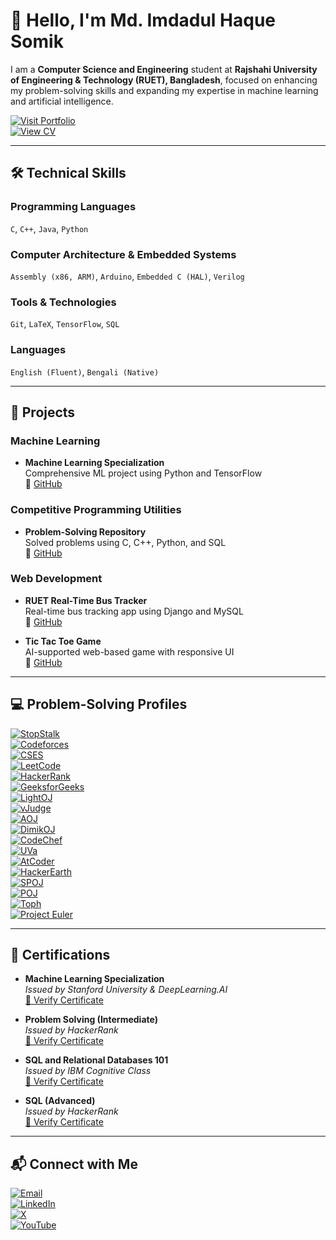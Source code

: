 # 👋 Hello, I'm Md. Imdadul Haque Somik

I am a **Computer Science and Engineering** student at **Rajshahi University of Engineering & Technology (RUET), Bangladesh**, focused on enhancing my problem-solving skills and expanding my expertise in machine learning and artificial intelligence.

[![Visit Portfolio](https://img.shields.io/badge/Portfolio-ihSomik.github.io-blue)](https://ihsomik.github.io/)  
[![View CV](https://img.shields.io/badge/View-My%20CV-blue)](https://drive.google.com/file/d/10ikhEjY1OPjwpvNmsW3g9TQxSIkCjbdv/view?usp=sharing)

---

## 🛠️ Technical Skills

### Programming Languages  
`C`, `C++`, `Java`, `Python`

### Computer Architecture & Embedded Systems  
`Assembly (x86, ARM)`, `Arduino`, `Embedded C (HAL)`, `Verilog`

### Tools & Technologies  
`Git`, `LaTeX`, `TensorFlow`, `SQL`

### Languages  
`English (Fluent)`, `Bengali (Native)`

---

## 📂 Projects

### Machine Learning  
- **Machine Learning Specialization**  
  Comprehensive ML project using Python and TensorFlow  
  🔗 [GitHub](https://github.com/ihSomik/Machine-Learning-Specialization)

### Competitive Programming Utilities  
- **Problem-Solving Repository**  
  Solved problems using C, C++, Python, and SQL  
  🔗 [GitHub](https://github.com/ihSomik/problem-solving)

### Web Development  
- **RUET Real-Time Bus Tracker**  
  Real-time bus tracking app using Django and MySQL  
  🔗 [GitHub](https://github.com/ihSomik/RUET-Real-Time-Bus-Tracker)

- **Tic Tac Toe Game**  
  AI-supported web-based game with responsive UI  
  🔗 [GitHub](https://github.com/ihSomik/tic-tac-toe)

---

## 💻 Problem-Solving Profiles

[![StopStalk](https://img.shields.io/badge/StopStalk-ihSomik-red)](https://www.stopstalk.com/user/profile/ihSomik)  
[![Codeforces](https://img.shields.io/badge/Codeforces-ihSomik-blue)](https://codeforces.com/profile/ihSomik)  
[![CSES](https://img.shields.io/badge/CSES-ihSomik-blue)](https://www.cses.fi/user/178080)  
[![LeetCode](https://img.shields.io/badge/LeetCode-ihSomik-blue)](https://leetcode.com/u/ihSomik/)  
[![HackerRank](https://img.shields.io/badge/HackerRank-ihSomik-blue)](https://www.hackerrank.com/profile/ihSomik)  
[![GeeksforGeeks](https://img.shields.io/badge/GeeksforGeeks-ihsomik-blue)](https://www.geeksforgeeks.org/user/ihsomik/)  
[![LightOJ](https://img.shields.io/badge/LightOJ-ihsomik-blue)](https://lightoj.com/user/ihsomik)  
[![vJudge](https://img.shields.io/badge/vJudge-somik_2103147-blue)](https://vjudge.net/user/somik_2103147)  
[![AOJ](https://img.shields.io/badge/AOJ-somik-blue)](https://onlinejudge.u-aizu.ac.jp/status/users/somik)  
[![DimikOJ](https://img.shields.io/badge/DimikOJ-md_imdadul_haque_somik-blue)](https://dimikoj.com/profile/d96d?md_imdadul_haque_somik)  
[![CodeChef](https://img.shields.io/badge/CodeChef-ihsomik-blue)](https://www.codechef.com/users/ihsomik)  
[![UVa](https://img.shields.io/badge/UVa-ihSomik-blue)](https://uhunt.onlinejudge.org/id/1619190)  
[![AtCoder](https://img.shields.io/badge/AtCoder-ihSomik-blue)](https://atcoder.jp/users/ihSomik)  
[![HackerEarth](https://img.shields.io/badge/HackerEarth-ihsomik-blue)](https://www.hackerearth.com/@ihsomik)  
[![SPOJ](https://img.shields.io/badge/SPOJ-ihsomik-blue)](https://www.spoj.com/users/ihsomik/)  
[![POJ](https://img.shields.io/badge/POJ-ihSomik-blue)](http://poj.org/userstatus?user_id=ihSomik)  
[![Toph](https://img.shields.io/badge/Toph-ihSomik-blue)](https://toph.co/u/ihSomik)  
[![Project Euler](https://img.shields.io/badge/Project%20Euler-ihSomik-blue)](https://projecteuler.net/profile/ihSomik.png)


---

## 📜 Certifications

- **Machine Learning Specialization**  
  _Issued by Stanford University & DeepLearning.AI_  
  [🔗 Verify Certificate](https://www.coursera.org/account/accomplishments/specialization/0M4CHSOVJW7F)

- **Problem Solving (Intermediate)**  
  _Issued by HackerRank_  
  [🔗 Verify Certificate](https://www.hackerrank.com/certificates/eaa9ed06e166)

- **SQL and Relational Databases 101**  
  _Issued by IBM Cognitive Class_  
  [🔗 Verify Certificate](https://courses.cognitiveclass.ai/certificates/11a98eb3511e4fdfb451ca2e597b4f3e)

- **SQL (Advanced)**  
  _Issued by HackerRank_  
  [🔗 Verify Certificate](https://www.hackerrank.com/certificates/fbfc60df1b8d)


---

## 📬 Connect with Me

[![Email](https://img.shields.io/badge/Email-imdadul.haque.somik@gmail.com-blue)](mailto:imdadul.haque.somik@gmail.com)  
[![LinkedIn](https://img.shields.io/badge/LinkedIn-ihSomik-blue)](https://www.linkedin.com/in/ihSomik)  
[![X](https://img.shields.io/twitter/follow/ihSomik?style=social)](https://x.com/ihSomik)  
[![YouTube](https://img.shields.io/youtube/channel/subscribers/UC63QFvttjTVZ1lhyP364c8w?style=social)](https://www.youtube.com/c/ImdadulHaqueSomik)
